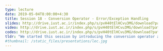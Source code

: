 ```yaml
---
type: lecture
date: 2019-05-04T8:00:00+4:30
title: Session 18 - Conversion Operator - Error/Exception Handling
slides: http://drive.iust.ac.ir/index.php/s/pvH40tElHCvu3MG/download?path=%2FSlides&files=AP_Session18.pdf
video: http://drive.iust.ac.ir/index.php/s/pvH40tElHCvu3MG/download?path=%2FClassVideos&files=S18.mp4
codes: http://drive.iust.ac.ir/index.php/s/pvH40tElHCvu3MG/download?path=%2FCode&files=S18.zip
tldr: "We started this session by introducing the conversion operator and how to overload it for different types. We then motivated the use of exceptions by explaining how it can help us write cleaner code and not cloud our code and methods with error handling parameters. We explained the try/catch block, multiple catch statements and catching all exceptions along with exception filters. We also showed how the exception object contains different information including call stack, error message and error code. Finally we discussed best practices when handling exceptions, what an unhandled exception is and how and when to rethrow and exception. "
#thumbnail: /static_files/presentations/lec.jpg
---
```

